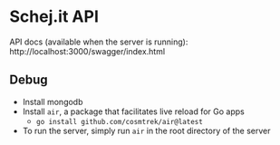 # Schej.it API
API docs (available when the server is running): http://localhost:3000/swagger/index.html
## Debug
- Install mongodb
- Install `air`, a package that facilitates live reload for Go apps
  - `go install github.com/cosmtrek/air@latest`
- To run the server, simply run `air` in the root directory of the server